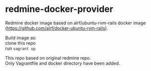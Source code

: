 # redmine-docker-provider
Redmine docker image based on alrf/ubuntu-rvm-rails docker image (https://github.com/alrf/docker-ubuntu-rvm-rails).  

Build image as:  
clone this repo  
run `vagrant up` 

This repo based on original redmine repo.  
Only Vagrantfile and docker directory have been added.  
